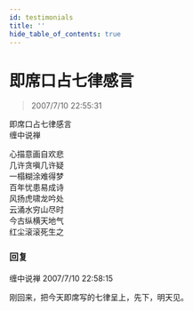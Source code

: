 ```yaml
---
id: testimonials
title: ''
hide_table_of_contents: true
---
```


# 即席口占七律感言

> 2007/7/10 22:55:31

<div style={{color:'#FF0000', fontSize: '56px', fontWeight: '500', textAlign: 'center', lineHeight: '150%'}}>
即席口占七律感言
</div>

<div style={{color:'#FF0000', fontSize: '32px', fontWeight: '500', textAlign: 'center', lineHeight: '250%'}}>
缠中说禅
</div>

<div style={{color:'#FF0000', fontSize: '32px', fontWeight: '500', textAlign: 'center', lineHeight: '150%'}}>

心描意画自欢悲<br/>
几许贪嗔几许疑<br/>
一榻糊涂难得梦<br/>
百年忧患易成诗<br/>
风扬虎啸龙吟处<br/>
云涌水穷山尽时<br/>
今古纵横天地气<br/>
红尘滚滚死生之
</div>

### 回复

<div class='blog-comment'>
<span class='blog-comment-chan'>缠中说禅</span> 2007/7/10 22:58:15<br/>

刚回来，把今天即席写的七律呈上，先下，明天见。
</div>